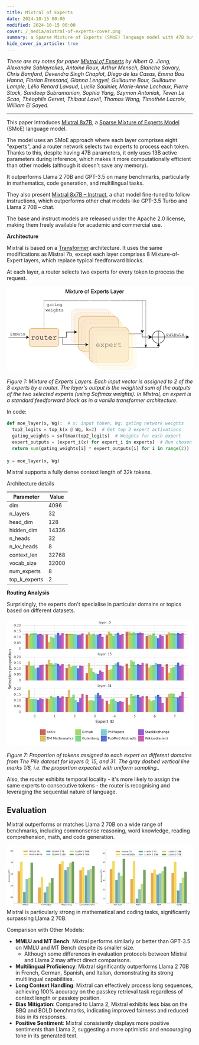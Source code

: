 ```yaml
---
title: Mixtral of Experts
date: 2024-10-15 00:00
modified: 2024-10-15 00:00
cover: /_media/mixtral-of-experts-cover.png
summary: a Sparse Mixture of Experts (SMoE) language model with 47B but only uses 13B at a time
hide_cover_in_article: true
---
```


*These are my notes for paper [Mixtral of Experts](https://arxiv.org/abs/2401.04088) by Albert Q. Jiang, Alexandre Sablayrolles, Antoine Roux, Arthur Mensch, Blanche Savary, Chris Bamford, Devendra Singh Chaplot, Diego de las Casas, Emma Bou Hanna, Florian Bressand, Gianna Lengyel, Guillaume Bour, Guillaume Lample, Lélio Renard Lavaud, Lucile Saulnier, Marie-Anne Lachaux, Pierre Stock, Sandeep Subramanian, Sophia Yang, Szymon Antoniak, Teven Le Scao, Théophile Gervet, Thibaut Lavril, Thomas Wang, Timothée Lacroix, William El Sayed.*

---

This paper introduces [Mixtral 8x7B](../../permanent/mixtral-8x7B.md), a [Sparse Mixture of Experts Model](../../permanent/sparse-mixture-of-experts-model.md) (SMoE) language model.

The model uses an SMoE approach where each layer comprises eight "experts", and a router network selects two experts to process each token. Thanks to this, despite having 47B parameters, it only uses 13B active parameters during inference, which makes it more computationally efficient than other models (although it doesn't save any memory).

It outperforms Llama 2 70B and GPT-3.5 on many benchmarks, particularly in mathematics, code generation, and multilingual tasks.

They also present [Mixtral 8x7B – Instruct](Mixtral%208x7B%20%E2%80%93%20Instruct), a chat model fine-tuned to follow instructions, which outperforms other chat models like GPT-3.5 Turbo and Llama 2 70B – chat.

The base and instruct models are released under the Apache 2.0 license, making them freely available for academic and commercial use.

**Architecture**

Mixtral is based on a [Transformer](../../permanent/transformer.md) architecture. It uses the same modifications as Mistral 7b, except each layer comprises 8 Mixture-of-Expert layers, which replace typical feedforward blocks.

At each layer, a router selects two experts for every token to process the request.

![Figure 1](../../_media/mixtral-of-experts-fig-1.png)

*Figure 1: Mixture of Experts Layers. Each input vector is assigned to 2 of the 8 experts by a router. The layer's output is the weighted sum of the outputs of the two selected experts (using Softmax weights). In Mixtral, an expert is a standard feedforward block as in a vanilla transformer architecture*.

In code:

```python
def moe_layer(x, Wg):  # x: input token, Wg: gating network weights
  top2_logits = top_k(x @ Wg, k=2)  # Get top 2 expert activations
  gating_weights = softmax(top2_logits)  # Weights for each expert
  expert_outputs = [expert_i(x) for expert_i in experts]  # Run chosen experts
  return sum(gating_weights[i] * expert_outputs[i] for i in range(2))

y = moe_layer(x, Wg)
```

Mixtral supports a fully dense context length of 32k tokens.
 
Architecture details

| Parameter | Value |
|---|---|
| dim | 4096 |
| n_layers | 32 |
| head_dim | 128 |
| hidden_dim | 14336 |
| n_heads | 32 |
| n_kv_heads | 8 |
| context_len | 32768 |
| vocab_size | 32000 |
| num_experts | 8 |
| top_k_experts | 2 |

**Routing Analysis**

Surprisingly, the experts don't specialise in particular domains or topics based on different datasets.

![Figure 7](../../_media/mixtral-of-experts-fig7.png)

*Figure 7: Proportion of tokens assigned to each expert on different domains from The Pile dataset for layers 0, 15, and 31. The gray dashed vertical line marks 1/8, i.e. the proportion expected with uniform sampling..*

Also, the router exhibits temporal locality - it's more likely to assign the same experts to consecutive tokens - the router is recognising and leveraging the sequential nature of language.

## Evaluation

Mixtral outperforms or matches Llama 2 70B on a wide range of benchmarks, including commonsense reasoning, word knowledge, reading comprehension, math, and code generation.

![Figure 2](../../_media/mixtral-of-experts-fig2.png)
Mixtral is particularly strong in mathematical and coding tasks, significantly surpassing Llama 2 70B.

Comparison with Other Models:

* **MMLU and MT Bench**: Mixtral performs similarly or better than GPT-3.5 on MMLU and MT Bench despite its smaller size.
    * Although some differences in evaluation protocols between Mixtral and Llama 2 may affect direct comparisons.
* **Multilingual Proficiency**: Mixtral significantly outperforms Llama 2 70B in French, German, Spanish, and Italian, demonstrating its strong multilingual capabilities.
* **Long Context Handling**: Mixtral can effectively process long sequences, achieving 100% accuracy on the passkey retrieval task regardless of context length or passkey position.
* **Bias Mitigation**: Compared to Llama 2, Mixtral exhibits less bias on the BBQ and BOLD benchmarks, indicating improved fairness and reduced bias in its responses.
* **Positive Sentiment**: Mixtral consistently displays more positive sentiments than Llama 2, suggesting a more optimistic and encouraging tone in its generated text.